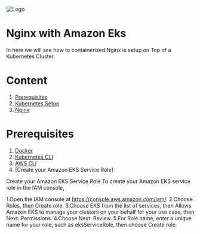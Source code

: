 ![Logo](https://github.com/mithunvikram/nginx-docker/blob/master/docs/GeppettoIcon.png?raw=true"Logo")

# Nginx with Amazon Eks<br/>
   In here we will see how to containerized Nginx is setup on Top of a Kubernetes Cluster.
   
# Content
1. [Prerequisites](#prerequisites)
1. [Kubernetes Setup](#kubernetes-setup)
1. [Nginx](#nginx-setup)

# Prerequisites
1. [Docker](https://docs.docker.com/install/)<br/>
1. [Kubernetes CLI](https://kubernetes.io/docs/tasks/tools/install-kubectl/)<br/>
1. [AWS CLI](https://docs.aws.amazon.com/cli/latest/userguide/cli-chap-install.html)<br/>
1. [Create your Amazon EKS Service Role]

Create your Amazon EKS Service Role
To create your Amazon EKS service role in the IAM console,

1.Open the IAM console at https://console.aws.amazon.com/iam/.
2.Choose Roles, then Create role.
3.Choose EKS from the list of services, then Allows Amazon EKS to manage your clusters on your behalf for your use case, then     Next: Permissions.
4.Choose Next: Review.
5.For Role name, enter a unique name for your role, such as eksServiceRole, then choose Create role.



